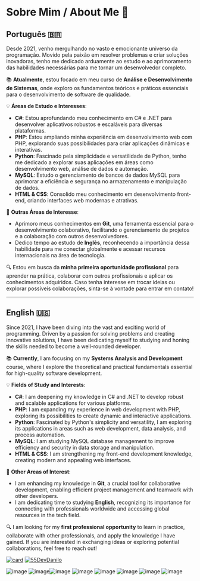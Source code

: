 # Sobre Mim / About Me 🌟

## Português 🇧🇷

Desde 2021, venho mergulhando no vasto e emocionante universo da programação. Movido pela paixão em resolver problemas e criar soluções inovadoras, tenho me dedicado arduamente ao estudo e ao aprimoramento das habilidades necessárias para me tornar um desenvolvedor completo.

📚 **Atualmente**, estou focado em meu curso de **Análise e Desenvolvimento de Sistemas**, onde exploro os fundamentos teóricos e práticos essenciais para o desenvolvimento de software de qualidade.

💡 **Áreas de Estudo e Interesses**:
- **C#**: Estou aprofundando meu conhecimento em C# e .NET para desenvolver aplicativos robustos e escaláveis para diversas plataformas.
- **PHP**: Estou ampliando minha experiência em desenvolvimento web com PHP, explorando suas possibilidades para criar aplicações dinâmicas e interativas.
- **Python**: Fascinado pela simplicidade e versatilidade de Python, tenho me dedicado a explorar suas aplicações em áreas como desenvolvimento web, análise de dados e automação.
- **MySQL**: Estudo o gerenciamento de bancos de dados MySQL para aprimorar a eficiência e segurança no armazenamento e manipulação de dados.
- **HTML & CSS**: Consolido meu conhecimento em desenvolvimento front-end, criando interfaces web modernas e atrativas.

📘 **Outras Áreas de Interesse**:
- Aprimoro meus conhecimentos em **Git**, uma ferramenta essencial para o desenvolvimento colaborativo, facilitando o gerenciamento de projetos e a colaboração com outros desenvolvedores.
- Dedico tempo ao estudo de **Inglês**, reconhecendo a importância dessa habilidade para me conectar globalmente e acessar recursos internacionais na área de tecnologia.

🔍 Estou em busca da **minha primeira oportunidade profissional** para aprender na prática, colaborar com outros profissionais e aplicar os conhecimentos adquiridos. Caso tenha interesse em trocar ideias ou explorar possíveis colaborações, sinta-se à vontade para entrar em contato!

---

## English 🇺🇸

Since 2021, I have been diving into the vast and exciting world of programming. Driven by a passion for solving problems and creating innovative solutions, I have been dedicating myself to studying and honing the skills needed to become a well-rounded developer.

📚 **Currently**, I am focusing on my **Systems Analysis and Development** course, where I explore the theoretical and practical fundamentals essential for high-quality software development.

💡 **Fields of Study and Interests**:
- **C#**: I am deepening my knowledge in C# and .NET to develop robust and scalable applications for various platforms.
- **PHP**: I am expanding my experience in web development with PHP, exploring its possibilities to create dynamic and interactive applications.
- **Python**: Fascinated by Python's simplicity and versatility, I am exploring its applications in areas such as web development, data analysis, and process automation.
- **MySQL**: I am studying MySQL database management to improve efficiency and security in data storage and manipulation.
- **HTML & CSS**: I am strengthening my front-end development knowledge, creating modern and appealing web interfaces.

📘 **Other Areas of Interest**:
- I am enhancing my knowledge in **Git**, a crucial tool for collaborative development, enabling efficient project management and teamwork with other developers.
- I am dedicating time to studying **English**, recognizing its importance for connecting with professionals worldwide and accessing global resources in the tech field.

🔍 I am looking for my **first professional opportunity** to learn in practice, collaborate with other professionals, and apply the knowledge I have gained. If you are interested in exchanging ideas or exploring potential collaborations, feel free to reach out!


[![card](https://github-readme-stats.vercel.app/api?username=55DevDanilo&theme=dracula&show_icons=true)](https://github.com/anuraghazra/github-readme-stats)
[![55DevDanilo](https://github-readme-stats.vercel.app/api/top-langs/?username=55DevDanilo&hide=html&layout=compact&theme=dracula)](https://github.com/anuraghazra/github-readme-stats)

![image](https://img.shields.io/badge/C%23-239120?style=for-the-badge&logo=c-sharp&logoColor=white) ![image](https://img.shields.io/badge/Python-3776AB?style=for-the-badge&logo=python&logoColor=white
)![image](https://img.shields.io/badge/HTML5-E34F26?style=for-the-badge&logo=html5&logoColor=white
)
![image](https://img.shields.io/badge/CSS-239120?&style=for-the-badge&logo=css3&logoColor=white)
![image](https://img.shields.io/badge/Bootstrap-563D7C?style=for-the-badge&logo=bootstrap&logoColor=white)
![image](https://img.shields.io/badge/JavaScript-323330?style=for-the-badge&logo=javascript&logoColor=F7DF1E)
![image](https://img.shields.io/badge/PHP-777BB4?style=for-the-badge&logo=php&logoColor=white)
![image](https://img.shields.io/badge/Git-E34F26?style=for-the-badge&logo=git&logoColor=white)

